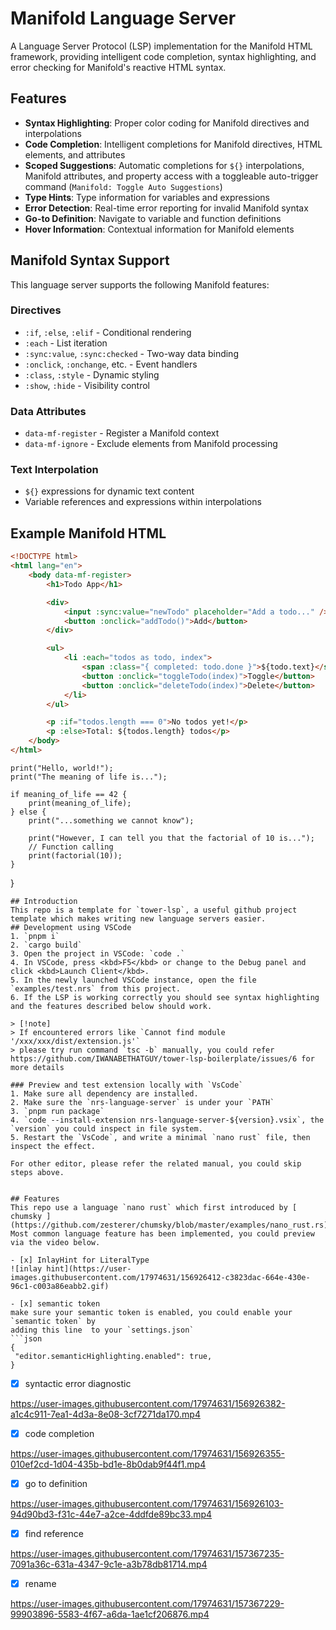 # Manifold Language Server

A Language Server Protocol (LSP) implementation for the Manifold HTML framework, providing intelligent code completion, syntax highlighting, and error checking for Manifold's reactive HTML syntax.

## Features

-   **Syntax Highlighting**: Proper color coding for Manifold directives and interpolations
-   **Code Completion**: Intelligent completions for Manifold directives, HTML elements, and attributes
-   **Scoped Suggestions**: Automatic completions for `${}` interpolations, Manifold attributes, and property access with a toggleable auto-trigger command (`Manifold: Toggle Auto Suggestions`)
-   **Type Hints**: Type information for variables and expressions
-   **Error Detection**: Real-time error reporting for invalid Manifold syntax
-   **Go-to Definition**: Navigate to variable and function definitions
-   **Hover Information**: Contextual information for Manifold elements

## Manifold Syntax Support

This language server supports the following Manifold features:

### Directives

-   `:if`, `:else`, `:elif` - Conditional rendering
-   `:each` - List iteration
-   `:sync:value`, `:sync:checked` - Two-way data binding
-   `:onclick`, `:onchange`, etc. - Event handlers
-   `:class`, `:style` - Dynamic styling
-   `:show`, `:hide` - Visibility control

### Data Attributes

-   `data-mf-register` - Register a Manifold context
-   `data-mf-ignore` - Exclude elements from Manifold processing

### Text Interpolation

-   `${}` expressions for dynamic text content
-   Variable references and expressions within interpolations

## Example Manifold HTML

```html
<!DOCTYPE html>
<html lang="en">
	<body data-mf-register>
		<h1>Todo App</h1>

		<div>
			<input :sync:value="newTodo" placeholder="Add a todo..." />
			<button :onclick="addTodo()">Add</button>
		</div>

		<ul>
			<li :each="todos as todo, index">
				<span :class="{ completed: todo.done }">${todo.text}</span>
				<button :onclick="toggleTodo(index)">Toggle</button>
				<button :onclick="deleteTodo(index)">Delete</button>
			</li>
		</ul>

		<p :if="todos.length === 0">No todos yet!</p>
		<p :else>Total: ${todos.length} todos</p>
	</body>
</html>
```

    print("Hello, world!");
    print("The meaning of life is...");

    if meaning_of_life == 42 {
        print(meaning_of_life);
    } else {
        print("...something we cannot know");

        print("However, I can tell you that the factorial of 10 is...");
        // Function calling
        print(factorial(10));
    }

}

````
## Introduction
This repo is a template for `tower-lsp`, a useful github project template which makes writing new language servers easier.
## Development using VSCode
1. `pnpm i`
2. `cargo build`
3. Open the project in VSCode: `code .`
4. In VSCode, press <kbd>F5</kbd> or change to the Debug panel and click <kbd>Launch Client</kbd>.
5. In the newly launched VSCode instance, open the file `examples/test.nrs` from this project.
6. If the LSP is working correctly you should see syntax highlighting and the features described below should work.

> [!note]
> If encountered errors like `Cannot find module '/xxx/xxx/dist/extension.js'`
> please try run command `tsc -b` manually, you could refer https://github.com/IWANABETHATGUY/tower-lsp-boilerplate/issues/6 for more details

### Preview and test extension locally with `VsCode`
1. Make sure all dependency are installed.
2. Make sure the `nrs-language-server` is under your `PATH`
3. `pnpm run package`
4. `code --install-extension nrs-language-server-${version}.vsix`, the `version` you could inspect in file system.
5. Restart the `VsCode`, and write a minimal `nano rust` file, then inspect the effect.

For other editor, please refer the related manual, you could skip steps above.


## Features
This repo use a language `nano rust` which first introduced by [ chumsky ](https://github.com/zesterer/chumsky/blob/master/examples/nano_rust.rs). Most common language feature has been implemented, you could preview via the video below.

- [x] InlayHint for LiteralType
![inlay hint](https://user-images.githubusercontent.com/17974631/156926412-c3823dac-664e-430e-96c1-c003a86eabb2.gif)

- [x] semantic token
make sure your semantic token is enabled, you could enable your `semantic token` by
adding this line  to your `settings.json`
```json
{
 "editor.semanticHighlighting.enabled": true,
}
````

-   [x] syntactic error diagnostic

https://user-images.githubusercontent.com/17974631/156926382-a1c4c911-7ea1-4d3a-8e08-3cf7271da170.mp4

-   [x] code completion

https://user-images.githubusercontent.com/17974631/156926355-010ef2cd-1d04-435b-bd1e-8b0dab9f44f1.mp4

-   [x] go to definition

https://user-images.githubusercontent.com/17974631/156926103-94d90bd3-f31c-44e7-a2ce-4ddfde89bc33.mp4

-   [x] find reference

https://user-images.githubusercontent.com/17974631/157367235-7091a36c-631a-4347-9c1e-a3b78db81714.mp4

-   [x] rename

https://user-images.githubusercontent.com/17974631/157367229-99903896-5583-4f67-a6da-1ae1cf206876.mp4
